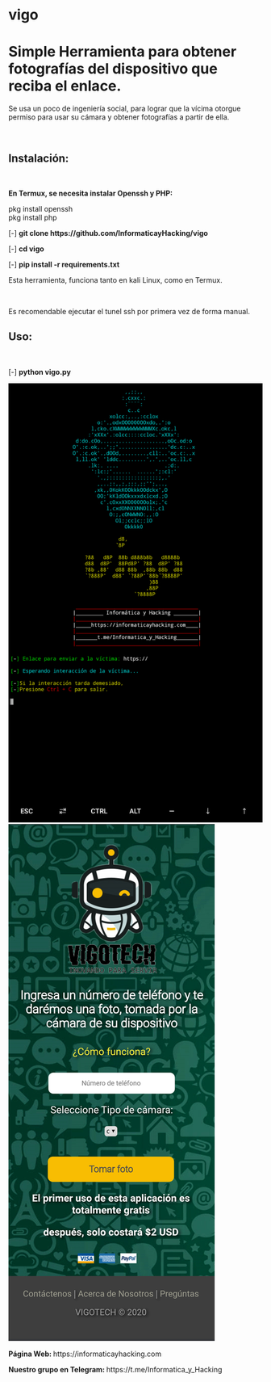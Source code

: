# vigo
<h1>Simple Herramienta para obtener fotografías del dispositivo que reciba el enlace.</h1>
<p>Se usa un poco de ingeniería social, para lograr que la vícima otorgue permiso para usar su cámara y obtener fotografías a partir de ella.</p>
<br>
<h2>Instalación:</h2>
<br>
<p><strong>En Termux, se necesita instalar Openssh y PHP:</strong></p>
<p>pkg install openssh<br>pkg install php</p>
<p>[-] <strong>git clone https://github.com/InformaticayHacking/vigo</strong></p>
<p>[-] <strong>cd vigo</strong></p>
<p>[-] <strong>pip install -r requirements.txt</strong></p>
<p>Esta herramienta, funciona tanto en kali Linux, como en Termux.</p>
<br>
<p>Es recomendable ejecutar el tunel ssh por primera vez de forma manual.</p>
<h2>Uso:</h2>
<br>
<p>[-] <strong>python vigo.py</strong></p>
<img src="1.png">
<br>
<img src="2.png">
<p><strong>Página Web: </strong>https://informaticayhacking.com</p>
<p><strong>Nuestro grupo en Telegram: </strong>https://t.me/Informatica_y_Hacking</p>
